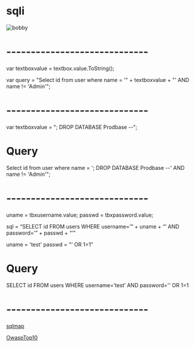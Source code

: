 # sqli
![bobby](http://daddytypes.com/archive/xkcd_bobby_tables.jpg)

# -----------------------------

var textboxvalue = textbox.value.ToString();

var query = "Select id from user where name = '" + textboxvalue + "' AND name != 'Admin'";

# -----------------------------

var textboxvalue = "; DROP DATABASE Prodbase --";

# Query
Select id from user where name = '; DROP DATABASE Prodbase --' AND name != 'Admin'";

# -----------------------------

uname = tbxusername.value;
passwd = tbxpassword.value;

sql = “SELECT id FROM users WHERE username=’” + uname + “’ AND password=’” + passwd + “’”

uname = 'test'
passwd = "' OR 1=1"

# Query
SELECT id FROM users WHERE username=’test’ AND password='' OR 1=1

# -----------------------------

[sqlmap](http://sqlmap.org/)

[OwaspTop10](https://www.owasp.org/index.php/Main_Page)
